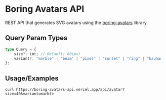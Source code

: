 # Boring Avatars API

REST API that generates SVG avatars using the [boring-avatars](https://github.com/boringdesigners/boring-avatars) library.

## Query Param Types

```typescript
type Query = {
	size?: int; // Default: 80(px)
	variant?: "marble" | "beam" | "pixel" | "sunset" | "ring" | "bauhaus";
};
```

## Usage/Examples

```shell
curl https://boring-avatars-api.vercel.app/api/avatar?size=40&variant=marble
```
